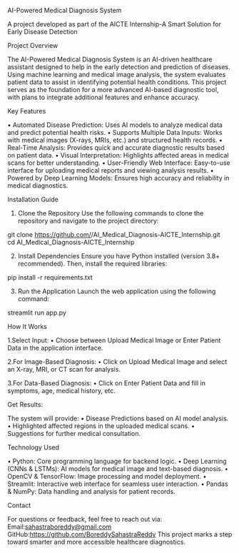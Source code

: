 AI-Powered Medical Diagnosis System

A project developed as part of the AICTE Internship-A Smart Solution for Early Disease Detection

Project Overview

The AI-Powered Medical Diagnosis System is an AI-driven healthcare assistant designed to help in the early detection and prediction of diseases. Using machine learning and medical image analysis, the system evaluates patient data to assist in identifying potential health conditions. This project serves as the foundation for a more advanced AI-based diagnostic tool, with plans to integrate additional features and enhance accuracy.

Key Features

•	Automated Disease Prediction: Uses AI models to analyze medical data and predict potential health risks.
•	Supports Multiple Data Inputs: Works with medical images (X-rays, MRIs, etc.) and structured health records.
•	Real-Time Analysis: Provides quick and accurate diagnostic results based on patient data.
•	Visual Interpretation: Highlights affected areas in medical scans for better understanding.
•	User-Friendly Web Interface: Easy-to-use interface for uploading medical reports and viewing analysis results.
•	Powered by Deep Learning Models: Ensures high accuracy and reliability in medical diagnostics.

Installation Guide

1. Clone the Repository
Use the following commands to clone the repository and navigate to the project directory:

git clone https://github.com/<your-username>/AI_Medical_Diagnosis-AICTE_Internship.git  
cd AI_Medical_Diagnosis-AICTE_Internship  
 
2. Install Dependencies
Ensure you have Python installed (version 3.8+ recommended). Then, install the required libraries:

pip install -r requirements.txt  

3. Run the Application
Launch the web application using the following command:

streamlit run app.py

How It Works

1.Select Input:
•	Choose between Upload Medical Image or Enter Patient Data in the application interface.

2.For Image-Based Diagnosis:
•	Click on Upload Medical Image and select an X-ray, MRI, or CT scan for analysis.

3.For Data-Based Diagnosis:
•	Click on Enter Patient Data and fill in symptoms, age, medical history, etc.

Get Results:

The system will provide:
•	Disease Predictions based on AI model analysis.
•	 Highlighted affected regions in the uploaded medical scans.
•	 Suggestions for further medical consultation.

Technology Used

•	Python: Core programming language for backend logic.
•	Deep Learning (CNNs & LSTMs): AI models for medical image and text-based diagnosis.
•	OpenCV & TensorFlow: Image processing and model deployment.
•	Streamlit: Interactive web interface for seamless user interaction.
•	Pandas & NumPy: Data handling and analysis for patient records.

Contact

For questions or feedback, feel free to reach out via:
Email:sahastraboreddy@gmail.com
GitHub:https://github.com/BoreddySahastraReddy
This project marks a step toward smarter and more accessible healthcare diagnostics.
